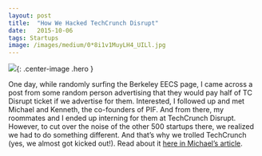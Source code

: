 ```yaml
---
layout:	post
title:	"How We Hacked TechCrunch Disrupt"
date:	2015-10-06
tags: Startups
image: /images/medium/0*8i1v1MuyLH4_UILl.jpg
---
```


![](/images/medium/0*8i1v1MuyLH4_UILl.jpg){: .center-image .hero }
  
One day, while randomly surfing the Berkeley EECS page, I came across a post from some random person advertising that they would pay half of TC Disrupt ticket if we advertise for them. Interested, I followed up and met Michael and Kenneth, the co-founders of PIF. And from there, my roommates and I ended up interning for them at TechCrunch Disrupt. However, to cut over the noise of the other 500 startups there, we realized we had to do something different. And that’s why we trolled TechCrunch (yes, we almost got kicked out!). Read about it [here in Michael’s article](https://medium.com/the-pif-chronicles/how-we-hacked-techcrunch-disrupt-f62f9f9f8dd7).
